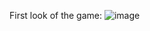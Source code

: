 

First look of the game:
![image](https://github.com/user-attachments/assets/20fb7768-5a01-4e71-a7e0-f5d9f485a1c6)
